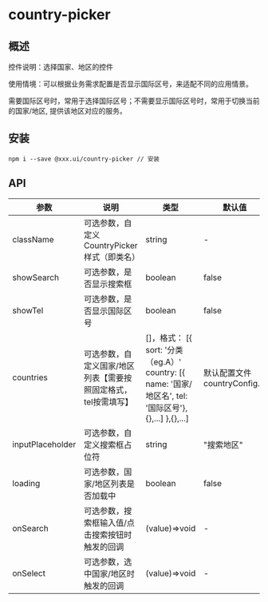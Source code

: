 # country-picker

## 概述

控件说明：选择国家、地区的控件


使用情境：可以根据业务需求配置是否显示国际区号，来适配不同的应用情景。

需要国际区号时，常用于选择国际区号；不需要显示国际区号时，常用于切换当前的国家/地区, 提供该地区对应的服务。

## 安装
```shell
npm i --save @xxx.ui/country-picker // 安装
```

## API
| 参数     | 说明  | 类型 | 默认值                                   |
|-----------|--------|--------|-----------------------------------------|
| className | 可选参数，自定义CountryPicker样式（即类名）| string | - |
| showSearch	| 可选参数，是否显示搜索框	| boolean| 	false| 
| showTel	| 可选参数，是否显示国际区号	| boolean| 	false| 
| countries	| 可选参数，自定义国家/地区列表【需要按照固定格式，tel按需填写】	| []，格式： [{  sort: '分类（eg.A）'  country: [{ name: '国家/地区名', tel: '国际区号'},{},...]  },{},...]| 	默认配置文件countryConfig.js
| inputPlaceholder	| 可选参数，自定义搜索框占位符	| string| 	"搜索地区"| 
| loading | 可选参数，国家/地区列表是否加载中 | boolean | false | 
| onSearch	| 可选参数，搜索框输入值/点击搜索按钮时触发的回调	| (value)=>void	| -| 
| onSelect| 	可选参数，选中国家/地区时触发的回调| 	(value)=>void	| -| 
